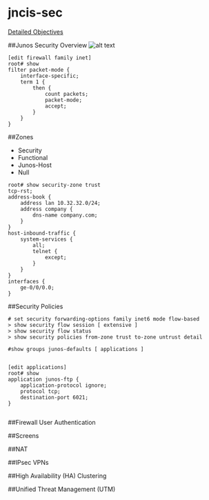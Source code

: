jncis-sec
=========

[Detailed Objectives](http://www.juniper.net/us/en/training/certification/resources_jno_332.html)

##Junos Security Overview
![alt text](http://forums.juniper.net/t5/image/serverpage/image-id/826i45301B7500F0E35C/image-size/original?v=mpbl-1&px=-1 "Logo Title Text 1")

```
[edit firewall family inet]
root# show
filter packet-mode {
    interface-specific;
    term 1 {
        then {
            count packets;
            packet-mode;
            accept;
        }
    }
}
```

##Zones
* Security
* Functional
* Junos-Host
* Null

```
root# show security-zone trust
tcp-rst;
address-book {
    address lan 10.32.32.0/24;
    address company {
        dns-name company.com;
    }
}
host-inbound-traffic {
    system-services {
        all;
        telnet {
            except;
        }
    }
}
interfaces {
    ge-0/0/0.0;
}
```



##Security Policies
```
# set security forwarding-options family inet6 mode flow-based
> show security flow session [ extensive ]
> show security flow status
> show security policies from-zone trust to-zone untrust detail

#show groups junos-defaults [ applications ]


[edit applications]
root# show
application junos-ftp {
    application-protocol ignore;
    protocol tcp;
    destination-port 6021;
}


```
##Firewall User Authentication

##Screens

##NAT

##IPsec VPNs

##High Availability (HA) Clustering

##Unified Threat Management (UTM)

#


